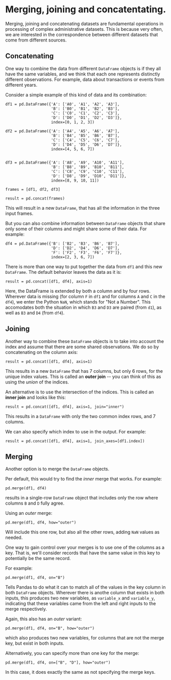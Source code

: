 # Merging, joining and concatentating. 

Merging, joining and concatenating datasets are fundamental operations in processing of 
complex administrative datasets. This is because very often, we are interested in the 
correspondence between different  datasets that come from different sources. 

## Concatenating

One way to combine the data from different `DataFrame` objects is if they all have the same 
variables, and we think that each one represents distinctly different observations. For 
example, data about transactions or events from different years. 

Consider a simple example of this kind of data and its combination:

```
df1 = pd.DataFrame({'A': ['A0', 'A1', 'A2', 'A3'],
                    'B': ['B0', 'B1', 'B2', 'B3'],
                    'C': ['C0', 'C1', 'C2', 'C3'],
                    'D': ['D0', 'D1', 'D2', 'D3']},
                    index=[0, 1, 2, 3]) 

df2 = pd.DataFrame({'A': ['A4', 'A5', 'A6', 'A7'],
                    'B': ['B4', 'B5', 'B6', 'B7'],
                    'C': ['C4', 'C5', 'C6', 'C7'],
                    'D': ['D4', 'D5', 'D6', 'D7']},
                    index=[4, 5, 6, 7])


df3 = pd.DataFrame({'A': ['A8', 'A9', 'A10', 'A11'],
                    'B': ['B8', 'B9', 'B10', 'B11'],
                    'C': ['C8', 'C9', 'C10', 'C11'],
                    'D': ['D8', 'D9', 'D10', 'D11']},
                    index=[8, 9, 10, 11]) 

frames = [df1, df2, df3]

result = pd.concat(frames)
```

This will result in a new `DataFrame`, that has all the information in the three input frames. 

But you can also combine information between `DataFrame` objects that share only some of their columns and might share some of their data. For example: 

```
df4 = pd.DataFrame({'B': ['B2', 'B3', 'B6', 'B7'], 
                    'D': ['D2', 'D4', 'D6', 'D7'],
                    'F': ['F2', 'F3', 'F6', 'F7']}, 
                    index=[2, 3, 6, 7])
```

There is more than one way to put together the data from `df1` and this new `DataFrame`. The default behavior leaves the data as it is: 

```
result = pd.concat([df1, df4], axis=1)
```

Here, the DataFrame is extended by both a column and by four rows. Wherever data is missing 
(for column `F` in `df1` and for columns `A` and `C` in the `df4`), we enter the Python `NaN`, 
which stands for "Not a Number". This accomodates both the situation in which `B3` and `D3` are paired (from `d1`), as well as `B3` and `D4` (from `df4`).

## Joining 

Another way to combine these `DataFrame` objects is to take into account the index and assume 
that there are some shared observations. We do so by concatenating on the column axis:

```
result = pd.concat([df1, df4], axis=1)
```

This results in a new `DataFrame` that has 7 columns, but only 6 rows, for the unique index values. This is called an **outer join** -- you can think of this as using the *union* of the indices. 

An alternative is to use the intersection of the indices. This is called an **inner join** and looks like this: 

```
result = pd.concat([df1, df4], axis=1, join="inner")
```

This results in a `DataFrame` with only the two common index rows, and 7 columns.

We can also specify which index to use in the output. For example: 

```
result = pd.concat([df1, df4], axis=1, join_axes=[df1.index])
```

## Merging

Another option is to merge the `DataFrame` objects. 

Per default, this would try to find the *inner* merge that works. For example: 

```
pd.merge(df1, df4)
```
results in a single-row `DataFrame` object that includes only the row where columns `B` and `D` fully agree.

Using an *outer* merge: 

```
pd.merge(df1, df4, how="outer")
```

Will include this one row, but also all the other rows, adding `NaN` values as needed.

One way to gain control over your merges is to use one of the columns as a key. That is, we'll consider records that have the same value in this key to potentially be the same record. 

For example: 

```
pd.merge(df1, df4, on="B")
```

Tells Pandas to do what it can to match all of the values in the key column in both `DataFrame` objects. Wherever there is anothe column that exists in both inputs, this produces two new variables, as `variable_x` and `variable_y`, indicating that these variables came from the left and right inputs to the merge respectively. 

Again, this also has an *outer* variant: 

```
pd.merge(df1, df4, on="B", how="outer")
```

which also produces two new variables, for columns that are not the merge key, but exist in both inputs.

Alternatively, you can specify more than one key for the merge:

```
pd.merge(df1, df4, on=["B", "D"], how="outer")
```

In this case, it does exactly the same as not specifying the merge keys.